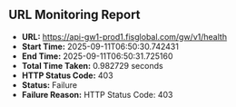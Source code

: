 ## URL Monitoring Report

- **URL:** https://api-gw1-prod1.fisglobal.com/gw/v1/health
- **Start Time:** 2025-09-11T06:50:30.742431
- **End Time:** 2025-09-11T06:50:31.725160
- **Total Time Taken:** 0.982729 seconds
- **HTTP Status Code:** 403
- **Status:** Failure
- **Failure Reason:** HTTP Status Code: 403
